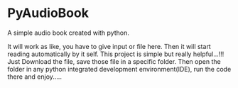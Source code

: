 # PyAudioBook
A simple audio book created with python.

It will work as like, you have to give input or file here. Then it will start reading automatically by it self. This project is simple but really helpful...!!!
Just Download the file, save those file in a specific folder. Then open the folder in any python integrated development environment(IDE), run the code there and enjoy.....
